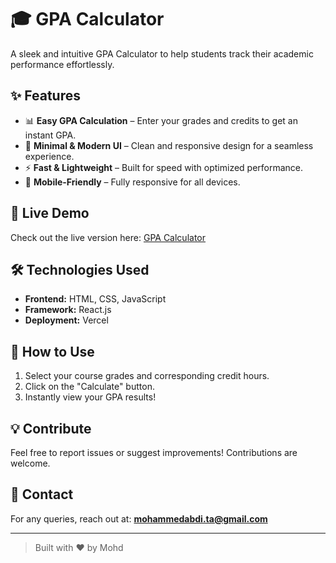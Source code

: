# 🎓 GPA Calculator

A sleek and intuitive GPA Calculator to help students track their academic performance effortlessly.

## ✨ Features

- 📊 **Easy GPA Calculation** – Enter your grades and credits to get an instant GPA.
- 🎨 **Minimal & Modern UI** – Clean and responsive design for a seamless experience.
- ⚡ **Fast & Lightweight** – Built for speed with optimized performance.
- 📱 **Mobile-Friendly** – Fully responsive for all devices.

## 🚀 Live Demo

Check out the live version here: [GPA Calculator](https://gpacalculator-mohd.vercel.app/)

## 🛠️ Technologies Used

- **Frontend:** HTML, CSS, JavaScript
- **Framework:** React.js
- **Deployment:** Vercel

## 📌 How to Use

1. Select your course grades and corresponding credit hours.
2. Click on the "Calculate" button.
3. Instantly view your GPA results!


## 💡 Contribute

Feel free to report issues or suggest improvements! Contributions are welcome.

## 📩 Contact

For any queries, reach out at: **mohammedabdi.ta@gmail.com**

---

> Built with ❤️ by Mohd
